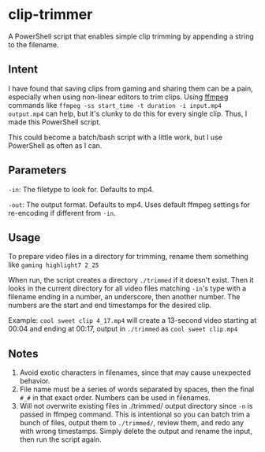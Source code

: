 # clip-trimmer
A PowerShell script that enables simple clip trimming by appending a string to the filename.

## Intent
I have found that saving clips from gaming and sharing them can be a pain, especially when using non-linear editors to trim clips. Using [ffmpeg](https://ffmpeg.org/) commands like `ffmpeg -ss start_time -t duration -i input.mp4 output.mp4` can help, but it's clunky to do this for every single clip. Thus, I made this PowerShell script.

This could become a batch/bash script with a little work, but I use PowerShell as often as I can.

## Parameters
`-in`: The filetype to look for. Defaults to mp4.

`-out`: The output format. Defaults to mp4. Uses default ffmpeg settings for re-encoding if different from `-in`.

## Usage
To prepare video files in a directory for trimming, rename them something like `gaming highlight7 2_25`

When run, the script creates a directory `./trimmed` if it doesn't exist. Then it looks in the current directory for all video files matching `-in`'s type with a filename ending in a number, an underscore, then another number. The numbers are the start and end timestamps for the desired clip.

Example: `cool sweet clip 4_17.mp4` will create a 13-second video starting at 00:04 and ending at 00:17, output in `./trimmed` as `cool sweet clip.mp4`

## Notes
1. Avoid exotic characters in filenames, since that may cause unexpected behavior.
2. File name must be a series of words separated by spaces, then the final `#_#` in that exact order. Numbers can be used in filenames.
3. Will not overwrite existing files in ./trimmed/ output directory since `-n` is passed in ffmpeg command. This is intentional so you can batch trim a bunch of files, output them to `./trimmed/`, review them, and redo any with wrong timestamps. Simply delete the output and rename the input, then run the script again.
